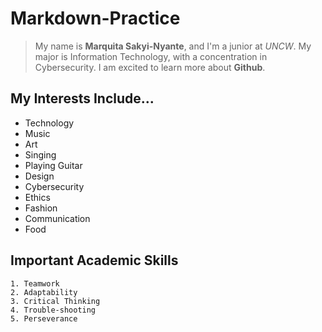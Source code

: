 # Markdown-Practice
> My name is **Marquita Sakyi-Nyante**, and I'm a junior at *UNCW*.
My major is Information Technology, with a concentration in Cybersecurity.
I am excited to learn more about **Github**.
## My Interests Include... 
- Technology
- Music
- Art
- Singing
- Playing Guitar
- Design
- Cybersecurity
- Ethics
- Fashion
- Communication
- Food
## Important Academic Skills
```
1. Teamwork
2. Adaptability
3. Critical Thinking 
4. Trouble-shooting
5. Perseverance
```
